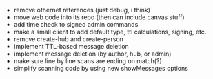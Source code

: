 - remove othernet references (just debug, i think)
- move web code into its repo (then can include canvas stuff)
- add time check to signed admin commands
- make a small client to add default type, ttl calculations, signing, etc.
- remove create-hub and create-person
- implement TTL-based message deletion
- implement message deletion (by author, hub, or admin)
- make sure line by line scans are ending on match(?)
- simplify scanning code by using new showMessages options